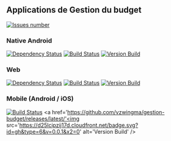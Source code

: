 ## Applications de Gestion du budget
<a href='https://github.com/vzwingma/gestion-budget/issues'><img src='http://githubbadges.herokuapp.com/vzwingma/gestion-budget/issues?style=square' alt='Issues number' /></a>

### Native Android
<a href='https://www.versioneye.com/user/projects/55c4b2b065376200170035c5'><img src='https://www.versioneye.com/user/projects/55c4b2b065376200170035c5/badge.svg?style=flat' alt='Dependency Status' /></a>
<a href='https://travis-ci.org/vzwingma/gestion-budget/branches'><img src='https://travis-ci.org/vzwingma/gestion-budget.svg?branch=android' alt='Build Status' /></a>
<a href='https://github.com/vzwingma/gestion-budget/releases/tag/android-1.0.0'><img src='https://d25lcipzij17d.cloudfront.net/badge.svg?id=gh&type=6&v=1.0.0&x2=0' alt='Version Build' /></a>

### Web
<a href='https://www.versioneye.com/user/projects/55c4b29e653762001a003599'><img src='https://www.versioneye.com/user/projects/55c4b29e653762001a003599/badge.svg?style=flat' alt='Dependency Status' /></a>
<a href='https://travis-ci.org/vzwingma/gestion-budget/branches'><img src='https://travis-ci.org/vzwingma/gestion-budget.svg?branch=webapp' alt='Build Status' /></a>
<a href='https://github.com/vzwingma/gestion-budget/releases/latest/'><img src='https://d25lcipzij17d.cloudfront.net/badge.svg?id=gh&type=6&v=3.5.0&x2=0' alt='Version Build' /></a>

### Mobile (Android / iOS)
<a href='https://travis-ci.org/vzwingma/gestion-budget/branches'><img src='https://travis-ci.org/vzwingma/gestion-budget.svg?branch=mobile' alt='Build Status' /></a>
<a href='https://github.com/vzwingma/gestion-budget/releases/latest/'<img src='https://d25lcipzij17d.cloudfront.net/badge.svg?id=gh&type=6&v=0.0.1&x2=0' alt='Version Build' /></a>